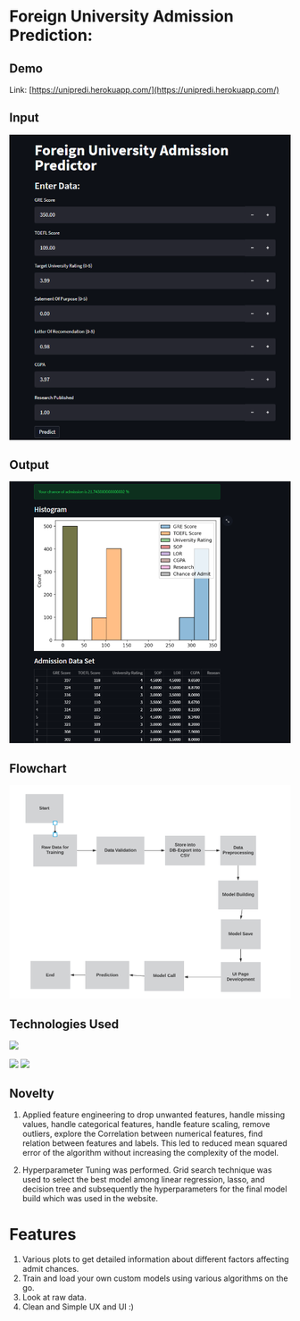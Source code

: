 # Foreign University Admission Prediction: 

## Demo
Link: [https://unipredi.herokuapp.com/](https://unipredi.herokuapp.com/)

## Input
[![](https://github.com/anmoldeep7/foreign-university-admission/blob/main/Input.png)](https://unipredi.herokuapp.com/)

## Output
[![](https://github.com/anmoldeep7/foreign-university-admission/blob/main/Output.png)](https://unipredi.herokuapp.com/)

## Flowchart 
<p align="center">
  <img src="https://github.com/anmoldeep7/foreign-university-admission/blob/main/flowchart.png"/>
</p>

## Technologies Used

![](https://forthebadge.com/images/badges/made-with-python.svg)

[<img target="_blank" src="https://streamlit.io/images/brand/streamlit-logo-secondary-colormark-lighttext.png" width=170>](https://streamlit.io/) [<img target="_blank" src="https://scikit-learn.org/stable/_static/scikit-learn-logo-small.png" width=200>](https://scikit-learn.org/stable/) 


## Novelty
1) Applied feature engineering to drop unwanted features, handle missing values, handle categorical features, handle feature scaling, remove outliers, explore the Correlation between numerical features, find relation between features and labels. This led to reduced mean squared error of the algorithm without increasing the complexity of the model.

2) Hyperparameter Tuning was performed. Grid search technique was used to select the best model among linear regression, lasso, and decision tree and subsequently the hyperparameters for the final model build which was used in the website.

# Features
1. Various plots to get detailed information about different factors affecting admit chances.
2. Train and load your own custom models using various algorithms on the go.
3. Look at raw data. 
4. Clean and Simple UX and UI :) 
